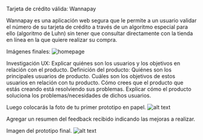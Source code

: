 Tarjeta de crédito válida: Wannapay

Wannapay es una aplicación web segura que le permite a un usuario validar el número de su tarjeta de crédito a través de un algoritmo especial para ello (algoritmo de Luhn) sin tener que consultar directamente con la tienda en línea en la que quiere realizar su compra. 

Imágenes finales:
![homepage](https://raw.githubusercontent.com/weirdkidwithwindows/LIM012-card-validation/homepage.jpeg)

Investigación UX:
Explicar quiénes son los usuarios y los objetivos en relación con el producto.
Definición del producto: 
Quiénes son los principales usuarios de producto.
Cuáles son los objetivos de estos usuarios en relación con tu producto.
Cómo crees que el producto que estás creando está resolviendo sus problemas.
Explicar cómo el producto soluciona los problemas/necesidades de dichos usuarios.

Luego colocarás la foto de tu primer prototipo en papel.
![alt text](http://url/to/img.png)

Agregar un resumen del feedback recibido indicando las mejoras a realizar.

Imagen del prototipo final.
![alt text](http://url/to/img.png)